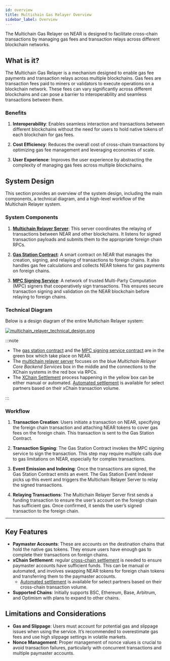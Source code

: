 ```yaml
---
id: overview
title: Multichain Gas Relayer Overview
sidebar_label: Overview
---
```


The Multichain Gas Relayer on NEAR is designed to facilitate cross-chain transactions by managing gas fees and transaction relays across different blockchain networks.

## What is it?

The Multichain Gas Relayer is a mechanism designed to enable gas fee payments and transaction relays across multiple blockchains. Gas fees are transaction fees paid to miners or validators to execute operations on a blockchain network. These fees can vary significantly across different blockchains and can pose a barrier to interoperability and seamless transactions between them.

### Benefits

1. **Interoperability**: Enables seamless interaction and transactions between different blockchains without the need for users to hold native tokens of each blockchain for gas fees.
  
2. **Cost Efficiency**: Reduces the overall cost of cross-chain transactions by optimizing gas fee management and leveraging economies of scale.
  
3. **User Experience**: Improves the user experience by abstracting the complexity of managing gas fees across multiple blockchains.

## System Design

This section provides an overview of the system design, including the main components, a technical diagram, and a high-level workflow of the Multichain Relayer system.

### System Components

1. [**Multichain Relayer Server**](multichain-server.md): This server coordinates the relaying of transactions between NEAR and other blockchains. It listens for signed transaction payloads and submits them to the appropriate foreign chain RPCs.

2. [**Gas Station Contract**](gas-station.md): A smart contract on NEAR that manages the creation, signing, and relaying of transactions to foreign chains. It also handles gas fee calculations and collects NEAR tokens for gas payments on foreign chains.

3. [**MPC Signing Service**](../chain-signatures.md): A network of trusted Multi-Party Computation (MPC) signers that cooperatively sign transactions. This ensures secure transaction signing and validation on the NEAR blockchain before relaying to foreign chains.

### Technical Diagram

Below is a design diagram of the entire Multichain Relayer system:

[![multichain_relayer_technical_design.png](/docs/multichain_relayer_technical_design.png)](/docs/multichain_relayer_technical_design.png)

:::note

- The [gas station contract](gas-station.md) and the [MPC signing service contract](https://github.com/near/mpc-recovery/tree/main/contract) are in the green box which take place on NEAR.
- The [multichain relayer server](multichain-server.md) focuses on the blue _Multichain Relayer Core Backend Services_ box in the middle and the connections to the XChain systems in the red box via RPCs.
- The [XChain Settlement](gas-station.md#settlement) process happening in the yellow box can be either manual or automated. [Automated settlement](gas-station.md#automated-settlement) is available for select partners based on their xChain transaction volume.

:::

### Workflow

1. **Transaction Creation**: Users initiate a transaction on NEAR, specifying the foreign chain transaction and attaching NEAR tokens to cover gas fees on the foreign chain. This transaction is sent to the Gas Station Contract.

2. **Transaction Signing**: The Gas Station Contract invokes the MPC signing service to sign the transaction. This step may require multiple calls due to gas limitations on NEAR, especially for complex transactions.

3. **Event Emission and Indexing**: Once the transactions are signed, the Gas Station Contract emits an event. The Gas Station Event Indexer picks up this event and triggers the Multichain Relayer Server to relay the signed transactions.

4. **Relaying Transactions**: The Multichain Relayer Server first sends a funding transaction to ensure the user’s account on the foreign chain has sufficient gas. Once confirmed, it sends the user’s signed transaction to the foreign chain.

---

## Key Features

- **Paymaster Accounts**: These are accounts on the destination chains that hold the native gas tokens. They ensure users have enough gas to complete their transactions on foreign chains.
- **xChain Settlement**: regular [cross-chain settlement](gas-station.md#settlement) is needed to ensure paymaster accounts have sufficient funds. This can be manual or automated, and involves swapping NEAR tokens for foreign chain tokens and transferring them to the paymaster accounts.
  - [Automated settlement](gas-station.md#automated-settlement) is available for select partners based on their cross-chain transaction volume.
- **Supported Chains**: Initially supports BSC, Ethereum, Base, Arbitrum, and Optimism with plans to expand to other chains.

## Limitations and Considerations

- **Gas and Slippage**: Users must account for potential gas and slippage issues when using the service. It’s recommended to overestimate gas fees and use high slippage settings in volatile markets.
- **Nonce Management**: Proper management of nonce values is crucial to avoid transaction failures, particularly with concurrent transactions and multiple paymaster accounts.
